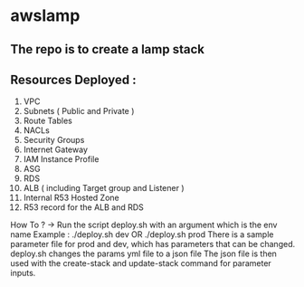 # awslamp

## The repo is to create a lamp stack
## Resources Deployed :

1. VPC
2. Subnets ( Public and Private )
3. Route Tables
4. NACLs
5. Security Groups
6. Internet Gateway
7. IAM Instance Profile
8. ASG
9. RDS
10. ALB ( including Target group and Listener )
11. Internal R53 Hosted Zone
12. R53 record for the ALB and RDS

How To ?
-> Run the script deploy.sh with an argument which is the env name
  Example : ./deploy.sh dev  OR ./deploy.sh prod
There is a sample parameter file for prod and dev, which has parameters that can be changed.
deploy.sh changes the params yml file to a json file
The json file is then used with the create-stack and update-stack command for parameter inputs.
